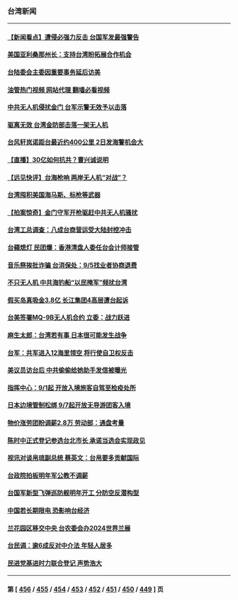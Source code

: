 ### 台湾新闻
---
#### [【新闻看点】遭侵必强力反击 台国军发最强警告](../../pages/ncid1349361/n13814177.md?09011645) 
#### [美国亚利桑那州长：支持台湾盼拓展合作机会](../../pages/ncid1349361/n13815229.md?09011645) 
#### [台陆委会主委因重要事务延后访美](../../pages/ncid1349361/n13815094.md?09011645) 
#### [油管热门视频 网站代理 翻墙必看视频](http://209.222.30.114:81/youtube.html?09011645)
#### [中共无人机侵扰金门 台军示警无效予以击落](../../pages/ncid1349361/n13815191.md?09011645) 
#### [驱离无效 台湾金防部击落一架无人机](../../pages/ncid1349361/n13815210.md?09011645) 
#### [台风轩岚诺距台最近约400公里 2日发海警机会大](../../pages/ncid1349361/n13815088.md?09011645) 
#### [【直播】30亿如何抗共？曹兴诚说明](../../pages/ncid1349361/n13815036.md?09011645) 
#### [【远见快评】台海枪响 两岸无人机“对战”？](../../pages/ncid1349361/n13814936.md?09011645) 
#### [台湾囤积美国海马斯、标枪等武器](../../pages/ncid1349361/n13814844.md?09011645) 
#### [【拍案惊奇】金门守军开枪驱赶中共无人机骚扰](../../pages/ncid1349361/n13814656.md?09011645) 
#### [台湾工总调查：八成台商营运受大陆封控冲击](../../pages/ncid1349361/n13814598.md?09011645) 
#### [台蘋熄灯 民团爆：香港清盘人委任台会计师接管](../../pages/ncid1349361/n13814764.md?09011645) 
#### [音乐祭挨批诈骗 台消保处：9/5找业者协商退费](../../pages/ncid1349361/n13814727.md?09011645) 
#### [不只无人机 中共海钓船“以民掩军”频扰台湾](../../pages/ncid1349361/n13814564.md?09011645) 
#### [假买岛真吸金3.8亿 长江集团4高层遭台起诉](../../pages/ncid1349361/n13814523.md?09011645) 
#### [台美签署MQ-9B无人机合约 立委：战力跃进](../../pages/ncid1349361/n13814568.md?09011645) 
#### [麻生太郎：台湾若有事 日本很可能发生战争](../../pages/ncid1349361/n13814631.md?09011645) 
#### [台军：共军进入12海里领空  将行使自卫权反击](../../pages/ncid1349361/n13814712.md?09011645) 
#### [美议员访台后 中共偷偷给她助手发信被曝光](../../pages/ncid1349361/n13814672.md?09011645) 
#### [指挥中心：9/1起 开放入境旅客自驾至检疫处所](../../pages/ncid1349361/n13814722.md?09011645) 
#### [日本边境管制松绑 9/7起开放无导游团客入境](../../pages/ncid1349361/n13814732.md?09011645) 
#### [物价涨劳团盼调薪2.8万 劳动部：通盘考量](../../pages/ncid1349361/n13814683.md?09011645) 
#### [陈时中正式登记参选台北市长 承诺当选会实现政见](../../pages/ncid1349361/n13814658.md?09011645) 
#### [视讯对谈帛琉副总统 蔡英文：台帛要多贡献国际](../../pages/ncid1349361/n13814603.md?09011645) 
#### [台政院拍板明年军公教不调薪](../../pages/ncid1349361/n13814584.md?09011645) 
#### [台国军新型飞弹巡防舰明年开工 分防空反潜构型](../../pages/ncid1349361/n13814580.md?09011645) 
#### [中国若长期限电 恐影响台经济](../../pages/ncid1349361/n13814556.md?09011645) 
#### [兰花园区移交中央 台农委会办2024世界兰展](../../pages/ncid1349361/n13814549.md?09011645) 
#### [台民调：逾6成反对中介法 年轻人居多](../../pages/ncid1349361/n13814537.md?09011645) 
#### [民进党基进时力联合登记 声势浩大](../../pages/ncid1349361/n13814519.md?09011645) 

---
#### 第 [ [456](./456.md?09011645) / [455](./455.md?09011645) / [454](./454.md?09011645) / [453](./453.md?09011645) / [452](./452.md?09011645) / [451](./451.md?09011645) / [450](./450.md?09011645) / [449](./449.md?09011645) ] 页
